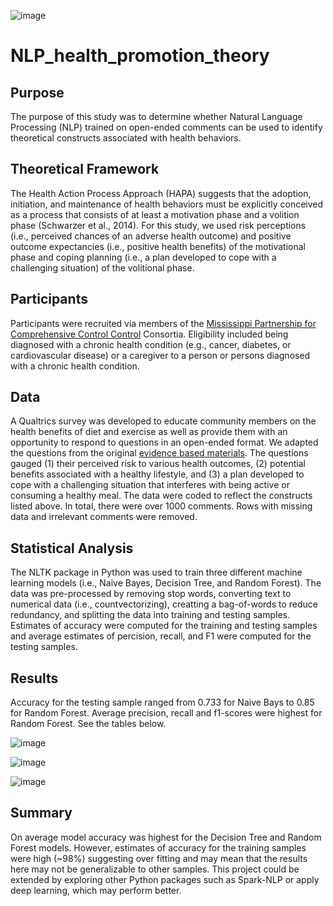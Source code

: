 ![image](https://user-images.githubusercontent.com/82011523/145692633-5b8b49ec-a697-4645-a93e-977c5a4dc2f8.png)


# NLP_health_promotion_theory

## Purpose

The purpose of this study was to determine whether Natural Language Processing (NLP) trained on open-ended comments can be used to identify theoretical constructs associated with health behaviors.

## Theoretical Framework

The Health Action Process Approach (HAPA) suggests that the adoption, initiation, and maintenance of health behaviors must be explicitly conceived as a process that consists of at least a motivation phase and a volition phase (Schwarzer et al., 2014). For this study, we used risk perceptions (i.e., perceived chances of an adverse health outcome) and positive outcome expectancies (i.e., positive health benefits) of the motivational phase and coping planning (i.e., a plan developed to cope with a challenging situation) of the volitional phase. 

## Participants

Participants were recruited via members of the [Mississippi Partnership for Comprehensive Control Control](https://msdh.ms.gov/msdhsite/index.cfm/43,0,292,426,html) Consortia. Eligibility included being diagnosed with a chronic health condition (e.g., cancer, diabetes, or cardiovascular disease) or a caregiver to a person or persons diagnosed with a chronic health condition.

## Data

A Qualtrics survey was developed to educate community members on the health benefits of diet and exercise as well as provide them with an opportunity to respond to questions in an open-ended format.  We adapted the questions from the original [evidence based materials](https://www.researchgate.net/publication/265972461_Multilingual_Brief_Interventions_Guided_by_HAPA). The questions gauged (1) their perceived risk to various health outcomes, (2) potential benefits associated with a healthy lifestyle, and (3) a plan developed to cope with a challenging situation that interferes with being active or consuming a healthy meal. The data were coded to reflect the constructs listed above.  In total, there were over 1000 comments. Rows with missing data and irrelevant comments were removed. 

## Statistical Analysis

The NLTK package in Python was used to train three different machine learning models (i.e., Naive Bayes, Decision Tree, and Random Forest). The data was pre-processed by removing stop words, converting text to numerical data (i.e., countvectorizing), creatting a bag-of-words to reduce redundancy, and splitting the data into training and testing samples. Estimates of accuracy were computed for the training and testing samples and average estimates of percision, recall, and F1 were computed for the testing samples.   

## Results

Accuracy for the testing sample ranged from 0.733 for Naive Bays to 0.85 for Random Forest.  Average precision, recall and f1-scores were highest for Random Forest.  See the tables below. 

![image](https://user-images.githubusercontent.com/82011523/145693130-e73674b4-6e62-4a82-9249-663feab2021f.png)

![image](https://user-images.githubusercontent.com/82011523/145693136-0cfb165d-ab6f-410a-b663-6002d4e667d1.png)

![image](https://user-images.githubusercontent.com/82011523/145693143-b814be8d-60c5-40fb-b65f-b6f44bdacbf0.png)

## Summary

On average model accuracy was highest for the Decision Tree and Random Forest models.  However, estimates of accuracy for the training samples were high (~98%) suggesting over fitting and may mean that the results here may not be generalizable to other samples.  This project could be extended by exploring other Python packages such as Spark-NLP or apply deep learning, which may perform better.   

